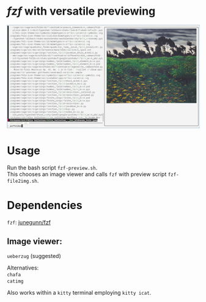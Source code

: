 # ***fzf*** with versatile previewing
![Screenshot](screenshot.png)

# Usage
Run the bash script `fzf-preview.sh`. <br />
This chooses an image viewer and calls `fzf` with preview script `fzf-file2img.sh`.

# Dependencies
`fzf`: [junegunn/fzf](https://github.com/junegunn/fzf)

## Image viewer: <br />
`ueberzug` (suggested)

Alternatives: <br />
`chafa` <br />
`catimg`

Also works within a `kitty` terminal employing `kitty icat`.
